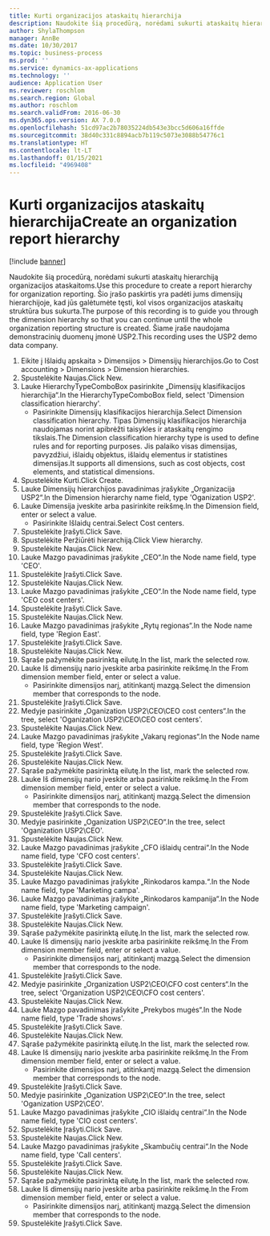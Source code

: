 ```yaml
---
title: Kurti organizacijos ataskaitų hierarchija
description: Naudokite šią procedūrą, norėdami sukurti ataskaitų hierarchiją organizacijos ataskaitoms.
author: ShylaThompson
manager: AnnBe
ms.date: 10/30/2017
ms.topic: business-process
ms.prod: ''
ms.service: dynamics-ax-applications
ms.technology: ''
audience: Application User
ms.reviewer: roschlom
ms.search.region: Global
ms.author: roschlom
ms.search.validFrom: 2016-06-30
ms.dyn365.ops.version: AX 7.0.0
ms.openlocfilehash: 51cd97ac2b78035224db543e3bcc5d606a16ffde
ms.sourcegitcommit: 38d40c331c8894acb7b119c5073e3088b54776c1
ms.translationtype: HT
ms.contentlocale: lt-LT
ms.lasthandoff: 01/15/2021
ms.locfileid: "4969408"
---
```

# <a name="create-an-organization-report-hierarchy"></a><span data-ttu-id="9f8cf-103">Kurti organizacijos ataskaitų hierarchija</span><span class="sxs-lookup"><span data-stu-id="9f8cf-103">Create an organization report hierarchy</span></span>

[!include [banner](../../includes/banner.md)]

<span data-ttu-id="9f8cf-104">Naudokite šią procedūrą, norėdami sukurti ataskaitų hierarchiją organizacijos ataskaitoms.</span><span class="sxs-lookup"><span data-stu-id="9f8cf-104">Use this procedure to create a report hierarchy for organization reporting.</span></span> <span data-ttu-id="9f8cf-105">Šio įrašo paskirtis yra padėti jums dimensijų hierarchijoje, kad jūs galėtumėte tęsti, kol visos organizacijos ataskaitų struktūra bus sukurta.</span><span class="sxs-lookup"><span data-stu-id="9f8cf-105">The purpose of this recording is to guide you through the dimension hierarchy so that you can continue until the whole organization reporting structure is created.</span></span> <span data-ttu-id="9f8cf-106">Šiame įraše naudojama demonstracinių duomenų įmonė USP2.</span><span class="sxs-lookup"><span data-stu-id="9f8cf-106">This recording uses the USP2 demo data company.</span></span>

1. <span data-ttu-id="9f8cf-107">Eikite į Išlaidų apskaita > Dimensijos > Dimensijų hierarchijos.</span><span class="sxs-lookup"><span data-stu-id="9f8cf-107">Go to Cost accounting > Dimensions > Dimension hierarchies.</span></span>
2. <span data-ttu-id="9f8cf-108">Spustelėkite Naujas.</span><span class="sxs-lookup"><span data-stu-id="9f8cf-108">Click New.</span></span>
3. <span data-ttu-id="9f8cf-109">Lauke HierarchyTypeComboBox pasirinkite „Dimensijų klasifikacijos hierarchija“.</span><span class="sxs-lookup"><span data-stu-id="9f8cf-109">In the HierarchyTypeComboBox field, select 'Dimension classification hierarchy'.</span></span>
    * <span data-ttu-id="9f8cf-110">Pasirinkite Dimensijų klasifikacijos hierarchija.</span><span class="sxs-lookup"><span data-stu-id="9f8cf-110">Select Dimension classification hierarchy.</span></span> <span data-ttu-id="9f8cf-111">Tipas Dimensijų klasifikacijos hierarchija naudojamas norint apibrėžti taisykles ir ataskaitų rengimo tikslais.</span><span class="sxs-lookup"><span data-stu-id="9f8cf-111">The Dimension classification hierarchy type is used to define rules and for reporting purposes.</span></span> <span data-ttu-id="9f8cf-112">Jis palaiko visas dimensijas, pavyzdžiui, išlaidų objektus, išlaidų elementus ir statistines dimensijas.</span><span class="sxs-lookup"><span data-stu-id="9f8cf-112">It supports all dimensions, such as cost objects, cost elements, and statistical dimensions.</span></span>  
4. <span data-ttu-id="9f8cf-113">Spustelėkite Kurti.</span><span class="sxs-lookup"><span data-stu-id="9f8cf-113">Click Create.</span></span>
5. <span data-ttu-id="9f8cf-114">Lauke Dimensijų hierarchijos pavadinimas įrašykite „Organizacija USP2“.</span><span class="sxs-lookup"><span data-stu-id="9f8cf-114">In the Dimension hierarchy name field, type 'Oganization USP2'.</span></span>
6. <span data-ttu-id="9f8cf-115">Lauke Dimensija įveskite arba pasirinkite reikšmę.</span><span class="sxs-lookup"><span data-stu-id="9f8cf-115">In the Dimension field, enter or select a value.</span></span>
    * <span data-ttu-id="9f8cf-116">Pasirinkite Išlaidų centrai.</span><span class="sxs-lookup"><span data-stu-id="9f8cf-116">Select Cost centers.</span></span>  
7. <span data-ttu-id="9f8cf-117">Spustelėkite Įrašyti.</span><span class="sxs-lookup"><span data-stu-id="9f8cf-117">Click Save.</span></span>
8. <span data-ttu-id="9f8cf-118">Spustelėkite Peržiūrėti hierarchiją.</span><span class="sxs-lookup"><span data-stu-id="9f8cf-118">Click View hierarchy.</span></span>
9. <span data-ttu-id="9f8cf-119">Spustelėkite Naujas.</span><span class="sxs-lookup"><span data-stu-id="9f8cf-119">Click New.</span></span>
10. <span data-ttu-id="9f8cf-120">Lauke Mazgo pavadinimas įrašykite „CEO“.</span><span class="sxs-lookup"><span data-stu-id="9f8cf-120">In the Node name field, type 'CEO'.</span></span>
11. <span data-ttu-id="9f8cf-121">Spustelėkite Įrašyti.</span><span class="sxs-lookup"><span data-stu-id="9f8cf-121">Click Save.</span></span>
12. <span data-ttu-id="9f8cf-122">Spustelėkite Naujas.</span><span class="sxs-lookup"><span data-stu-id="9f8cf-122">Click New.</span></span>
13. <span data-ttu-id="9f8cf-123">Lauke Mazgo pavadinimas įrašykite „CEO“.</span><span class="sxs-lookup"><span data-stu-id="9f8cf-123">In the Node name field, type 'CEO cost centers'.</span></span>
14. <span data-ttu-id="9f8cf-124">Spustelėkite Įrašyti.</span><span class="sxs-lookup"><span data-stu-id="9f8cf-124">Click Save.</span></span>
15. <span data-ttu-id="9f8cf-125">Spustelėkite Naujas.</span><span class="sxs-lookup"><span data-stu-id="9f8cf-125">Click New.</span></span>
16. <span data-ttu-id="9f8cf-126">Lauke Mazgo pavadinimas įrašykite „Rytų regionas“.</span><span class="sxs-lookup"><span data-stu-id="9f8cf-126">In the Node name field, type 'Region East'.</span></span>
17. <span data-ttu-id="9f8cf-127">Spustelėkite Įrašyti.</span><span class="sxs-lookup"><span data-stu-id="9f8cf-127">Click Save.</span></span>
18. <span data-ttu-id="9f8cf-128">Spustelėkite Naujas.</span><span class="sxs-lookup"><span data-stu-id="9f8cf-128">Click New.</span></span>
19. <span data-ttu-id="9f8cf-129">Sąraše pažymėkite pasirinktą eilutę.</span><span class="sxs-lookup"><span data-stu-id="9f8cf-129">In the list, mark the selected row.</span></span>
20. <span data-ttu-id="9f8cf-130">Lauke Iš dimensijų nario įveskite arba pasirinkite reikšmę.</span><span class="sxs-lookup"><span data-stu-id="9f8cf-130">In the From dimension member field, enter or select a value.</span></span>
    * <span data-ttu-id="9f8cf-131">Pasirinkite dimensijos narį, atitinkantį mazgą.</span><span class="sxs-lookup"><span data-stu-id="9f8cf-131">Select the dimension member that corresponds to the node.</span></span>  
21. <span data-ttu-id="9f8cf-132">Spustelėkite Įrašyti.</span><span class="sxs-lookup"><span data-stu-id="9f8cf-132">Click Save.</span></span>
22. <span data-ttu-id="9f8cf-133">Medyje pasirinkite „Oganization USP2\CEO\CEO cost centers“.</span><span class="sxs-lookup"><span data-stu-id="9f8cf-133">In the tree, select 'Oganization USP2\CEO\CEO cost centers'.</span></span>
23. <span data-ttu-id="9f8cf-134">Spustelėkite Naujas.</span><span class="sxs-lookup"><span data-stu-id="9f8cf-134">Click New.</span></span>
24. <span data-ttu-id="9f8cf-135">Lauke Mazgo pavadinimas įrašykite „Vakarų regionas“.</span><span class="sxs-lookup"><span data-stu-id="9f8cf-135">In the Node name field, type 'Region West'.</span></span>
25. <span data-ttu-id="9f8cf-136">Spustelėkite Įrašyti.</span><span class="sxs-lookup"><span data-stu-id="9f8cf-136">Click Save.</span></span>
26. <span data-ttu-id="9f8cf-137">Spustelėkite Naujas.</span><span class="sxs-lookup"><span data-stu-id="9f8cf-137">Click New.</span></span>
27. <span data-ttu-id="9f8cf-138">Sąraše pažymėkite pasirinktą eilutę.</span><span class="sxs-lookup"><span data-stu-id="9f8cf-138">In the list, mark the selected row.</span></span>
28. <span data-ttu-id="9f8cf-139">Lauke Iš dimensijų nario įveskite arba pasirinkite reikšmę.</span><span class="sxs-lookup"><span data-stu-id="9f8cf-139">In the From dimension member field, enter or select a value.</span></span>
    * <span data-ttu-id="9f8cf-140">Pasirinkite dimensijos narį, atitinkantį mazgą.</span><span class="sxs-lookup"><span data-stu-id="9f8cf-140">Select the dimension member that corresponds to the node.</span></span>  
29. <span data-ttu-id="9f8cf-141">Spustelėkite Įrašyti.</span><span class="sxs-lookup"><span data-stu-id="9f8cf-141">Click Save.</span></span>
30. <span data-ttu-id="9f8cf-142">Medyje pasirinkite „Oganization USP2\CEO“.</span><span class="sxs-lookup"><span data-stu-id="9f8cf-142">In the tree, select 'Oganization USP2\CEO'.</span></span>
31. <span data-ttu-id="9f8cf-143">Spustelėkite Naujas.</span><span class="sxs-lookup"><span data-stu-id="9f8cf-143">Click New.</span></span>
32. <span data-ttu-id="9f8cf-144">Lauke Mazgo pavadinimas įrašykite „CFO išlaidų centrai“.</span><span class="sxs-lookup"><span data-stu-id="9f8cf-144">In the Node name field, type 'CFO cost centers'.</span></span>
33. <span data-ttu-id="9f8cf-145">Spustelėkite Įrašyti.</span><span class="sxs-lookup"><span data-stu-id="9f8cf-145">Click Save.</span></span>
34. <span data-ttu-id="9f8cf-146">Spustelėkite Naujas.</span><span class="sxs-lookup"><span data-stu-id="9f8cf-146">Click New.</span></span>
35. <span data-ttu-id="9f8cf-147">Lauke Mazgo pavadinimas įrašykite „Rinkodaros kampa.“.</span><span class="sxs-lookup"><span data-stu-id="9f8cf-147">In the Node name field, type 'Marketing campa'.</span></span>
36. <span data-ttu-id="9f8cf-148">Lauke Mazgo pavadinimas įrašykite „Rinkodaros kampanija“.</span><span class="sxs-lookup"><span data-stu-id="9f8cf-148">In the Node name field, type 'Marketing campaign'.</span></span>
37. <span data-ttu-id="9f8cf-149">Spustelėkite Įrašyti.</span><span class="sxs-lookup"><span data-stu-id="9f8cf-149">Click Save.</span></span>
38. <span data-ttu-id="9f8cf-150">Spustelėkite Naujas.</span><span class="sxs-lookup"><span data-stu-id="9f8cf-150">Click New.</span></span>
39. <span data-ttu-id="9f8cf-151">Sąraše pažymėkite pasirinktą eilutę.</span><span class="sxs-lookup"><span data-stu-id="9f8cf-151">In the list, mark the selected row.</span></span>
40. <span data-ttu-id="9f8cf-152">Lauke Iš dimensijų nario įveskite arba pasirinkite reikšmę.</span><span class="sxs-lookup"><span data-stu-id="9f8cf-152">In the From dimension member field, enter or select a value.</span></span>
    * <span data-ttu-id="9f8cf-153">Pasirinkite dimensijos narį, atitinkantį mazgą.</span><span class="sxs-lookup"><span data-stu-id="9f8cf-153">Select the dimension member that corresponds to the node.</span></span>  
41. <span data-ttu-id="9f8cf-154">Spustelėkite Įrašyti.</span><span class="sxs-lookup"><span data-stu-id="9f8cf-154">Click Save.</span></span>
42. <span data-ttu-id="9f8cf-155">Medyje pasirinkite „Organization USP2\CEO\CFO cost centers“.</span><span class="sxs-lookup"><span data-stu-id="9f8cf-155">In the tree, select 'Organization USP2\CEO\CFO cost centers'.</span></span>
43. <span data-ttu-id="9f8cf-156">Spustelėkite Naujas.</span><span class="sxs-lookup"><span data-stu-id="9f8cf-156">Click New.</span></span>
44. <span data-ttu-id="9f8cf-157">Lauke Mazgo pavadinimas įrašykite „Prekybos mugės“.</span><span class="sxs-lookup"><span data-stu-id="9f8cf-157">In the Node name field, type 'Trade shows'.</span></span>
45. <span data-ttu-id="9f8cf-158">Spustelėkite Įrašyti.</span><span class="sxs-lookup"><span data-stu-id="9f8cf-158">Click Save.</span></span>
46. <span data-ttu-id="9f8cf-159">Spustelėkite Naujas.</span><span class="sxs-lookup"><span data-stu-id="9f8cf-159">Click New.</span></span>
47. <span data-ttu-id="9f8cf-160">Sąraše pažymėkite pasirinktą eilutę.</span><span class="sxs-lookup"><span data-stu-id="9f8cf-160">In the list, mark the selected row.</span></span>
48. <span data-ttu-id="9f8cf-161">Lauke Iš dimensijų nario įveskite arba pasirinkite reikšmę.</span><span class="sxs-lookup"><span data-stu-id="9f8cf-161">In the From dimension member field, enter or select a value.</span></span>
    * <span data-ttu-id="9f8cf-162">Pasirinkite dimensijos narį, atitinkantį mazgą.</span><span class="sxs-lookup"><span data-stu-id="9f8cf-162">Select the dimension member that corresponds to the node.</span></span>  
49. <span data-ttu-id="9f8cf-163">Spustelėkite Įrašyti.</span><span class="sxs-lookup"><span data-stu-id="9f8cf-163">Click Save.</span></span>
50. <span data-ttu-id="9f8cf-164">Medyje pasirinkite „Oganization USP2\CEO“.</span><span class="sxs-lookup"><span data-stu-id="9f8cf-164">In the tree, select 'Oganization USP2\CEO'.</span></span>
51. <span data-ttu-id="9f8cf-165">Lauke Mazgo pavadinimas įrašykite „CIO išlaidų centrai“.</span><span class="sxs-lookup"><span data-stu-id="9f8cf-165">In the Node name field, type 'CIO cost centers'.</span></span>
52. <span data-ttu-id="9f8cf-166">Spustelėkite Įrašyti.</span><span class="sxs-lookup"><span data-stu-id="9f8cf-166">Click Save.</span></span>
53. <span data-ttu-id="9f8cf-167">Spustelėkite Naujas.</span><span class="sxs-lookup"><span data-stu-id="9f8cf-167">Click New.</span></span>
54. <span data-ttu-id="9f8cf-168">Lauke Mazgo pavadinimas įrašykite „Skambučių centrai“.</span><span class="sxs-lookup"><span data-stu-id="9f8cf-168">In the Node name field, type 'Call centers'.</span></span>
55. <span data-ttu-id="9f8cf-169">Spustelėkite Įrašyti.</span><span class="sxs-lookup"><span data-stu-id="9f8cf-169">Click Save.</span></span>
56. <span data-ttu-id="9f8cf-170">Spustelėkite Naujas.</span><span class="sxs-lookup"><span data-stu-id="9f8cf-170">Click New.</span></span>
57. <span data-ttu-id="9f8cf-171">Sąraše pažymėkite pasirinktą eilutę.</span><span class="sxs-lookup"><span data-stu-id="9f8cf-171">In the list, mark the selected row.</span></span>
58. <span data-ttu-id="9f8cf-172">Lauke Iš dimensijų nario įveskite arba pasirinkite reikšmę.</span><span class="sxs-lookup"><span data-stu-id="9f8cf-172">In the From dimension member field, enter or select a value.</span></span>
    * <span data-ttu-id="9f8cf-173">Pasirinkite dimensijos narį, atitinkantį mazgą.</span><span class="sxs-lookup"><span data-stu-id="9f8cf-173">Select the dimension member that corresponds to the node.</span></span>  
59. <span data-ttu-id="9f8cf-174">Spustelėkite Įrašyti.</span><span class="sxs-lookup"><span data-stu-id="9f8cf-174">Click Save.</span></span>


